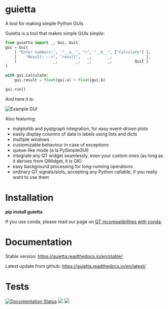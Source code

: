 # guietta

A tool for making simple Python GUIs

Guietta is a tool that makes simple GUIs *simple*:

```python
from guietta import _, Gui, Quit
gui = Gui(
	[ "Enter numbers:",  "__a__", "+", "__b__", ["Calculate"] ],
	[    "Result: -->", "result",   _,       _,             _ ],
	[                _,        _,   _,       _,          Quit ]
)

with gui.Calculate:
	gui.result = float(gui.a) + float(gui.b)

gui.run()
```
And here it is:

![Example GUI](http://guietta.com/_images/example.png)

Also featuring:
 * matplotlib and pyqtgraph integration, for easy event-driven plots
 * easily display columns of data in labels using lists and dicts
 * multiple windows
 * customizable behaviour in case of exceptions
 * queue-like mode (a la PySimpleGUI)
 * integrate any QT widget seamlessly, even your custom ones (as long as
   it derives from QWidget, it is OK)
 * easy background processing for long-running operations
 * ordinary QT signals/slots, accepting any Python callable, if you really
   want to use them

# Installation

 **pip install guietta**
 

If you use conda, please read our page on
[QT incompatibilities with conda](https://guietta.readthedocs.io/en/latest/qt_conda.html).


# Documentation

Stable version: https://guietta.readthedocs.io/en/stable/

Latest update from github: https://guietta.readthedocs.io/en/latest/

# Tests

[![Documentation Status](https://readthedocs.org/projects/guietta/badge/?version=stable)](https://guietta.readthedocs.io/en/stable/?badge=stable)
![](https://github.com/alfiopuglisi/guietta/workflows/pytest/badge.svg)
![](https://github.com/alfiopuglisi/guietta/workflows/lint_python/badge.svg)

